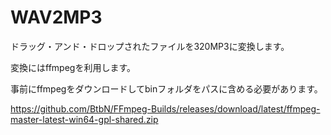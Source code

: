 # WAV2MP3
ドラッグ・アンド・ドロップされたファイルを320MP3に変換します。

変換にはffmpegを利用します。

事前にffmpegをダウンロードしてbinフォルダをパスに含める必要があります。

https://github.com/BtbN/FFmpeg-Builds/releases/download/latest/ffmpeg-master-latest-win64-gpl-shared.zip
